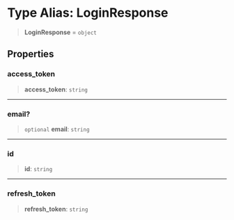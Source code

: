 # Type Alias: LoginResponse

> **LoginResponse** = `object`

## Properties

### access\_token

> **access\_token**: `string`

***

### email?

> `optional` **email**: `string`

***

### id

> **id**: `string`

***

### refresh\_token

> **refresh\_token**: `string`
